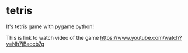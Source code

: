 # tetris
It's tetris game with pygame python!

This is link to watch video of the game https://www.youtube.com/watch?v=Nh7jBaocb7g
